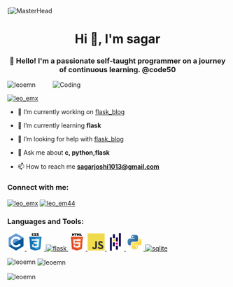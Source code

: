 [![MasterHead](https://mir-s3-cdn-cf.behance.net/project_modules/max_1200/79731568097599.5b50bca477735.jpg)
<h1 align="center">Hi 👋, I'm sagar</h1>
<h3 align="center">👋 Hello! I'm a passionate self-taught programmer on a journey of continuous learning. @code50</h3>
<img align="right" alt="Coding" width="400" src="https://cdn.dribbble.com/users/970957/screenshots/2959318/study.gif">
<p align="left"> <img src="https://komarev.com/ghpvc/?username=leoemn&label=Profile%20views&color=0e75b6&style=flat" alt="leoemn" /> </p>

<p align="left"> <a href="https://twitter.com/leo_emx" target="blank"><img src="https://img.shields.io/twitter/follow/leo_emx?logo=twitter&style=for-the-badge" alt="leo_emx" /></a> </p>

- 🔭 I’m currently working on [flask_blog](https://github.com/leoemn/flask_blog)

- 🌱 I’m currently learning **flask**

- 🤝 I’m looking for help with [flask_blog](https://github.com/leoemn/flask_blog)

- 💬 Ask me about **c, python,flask**

- 📫 How to reach me **sagarjoshi1013@gmail.com**

<h3 align="left">Connect with me:</h3>
<p align="left">
<a href="https://twitter.com/leo_emx" target="blank"><img align="center" src="https://raw.githubusercontent.com/rahuldkjain/github-profile-readme-generator/master/src/images/icons/Social/twitter.svg" alt="leo_emx" height="30" width="40" /></a>
<a href="https://kaggle.com/leo_em44" target="blank"><img align="center" src="https://raw.githubusercontent.com/rahuldkjain/github-profile-readme-generator/master/src/images/icons/Social/kaggle.svg" alt="leo_em44" height="30" width="40" /></a>
</p>

<h3 align="left">Languages and Tools:</h3>
<p align="left"> <a href="https://www.cprogramming.com/" target="_blank" rel="noreferrer"> <img src="https://raw.githubusercontent.com/devicons/devicon/master/icons/c/c-original.svg" alt="c" width="40" height="40"/> </a> <a href="https://www.w3schools.com/css/" target="_blank" rel="noreferrer"> <img src="https://raw.githubusercontent.com/devicons/devicon/master/icons/css3/css3-original-wordmark.svg" alt="css3" width="40" height="40"/> </a> <a href="https://flask.palletsprojects.com/" target="_blank" rel="noreferrer"> <img src="https://www.vectorlogo.zone/logos/pocoo_flask/pocoo_flask-icon.svg" alt="flask" width="40" height="40"/> </a> <a href="https://www.w3.org/html/" target="_blank" rel="noreferrer"> <img src="https://raw.githubusercontent.com/devicons/devicon/master/icons/html5/html5-original-wordmark.svg" alt="html5" width="40" height="40"/> </a> <a href="https://developer.mozilla.org/en-US/docs/Web/JavaScript" target="_blank" rel="noreferrer"> <img src="https://raw.githubusercontent.com/devicons/devicon/master/icons/javascript/javascript-original.svg" alt="javascript" width="40" height="40"/> </a> <a href="https://pandas.pydata.org/" target="_blank" rel="noreferrer"> <img src="https://raw.githubusercontent.com/devicons/devicon/2ae2a900d2f041da66e950e4d48052658d850630/icons/pandas/pandas-original.svg" alt="pandas" width="40" height="40"/> </a> <a href="https://www.python.org" target="_blank" rel="noreferrer"> <img src="https://raw.githubusercontent.com/devicons/devicon/master/icons/python/python-original.svg" alt="python" width="40" height="40"/> </a> <a href="https://www.sqlite.org/" target="_blank" rel="noreferrer"> <img src="https://www.vectorlogo.zone/logos/sqlite/sqlite-icon.svg" alt="sqlite" width="40" height="40"/> </a> </p>

<p><img align="left" src="https://github-readme-stats.vercel.app/api/top-langs?username=leoemn&show_icons=true&locale=en&layout=compact" alt="leoemn" /></p>

<p>&nbsp;<img align="center" src="https://github-readme-stats.vercel.app/api?username=leoemn&show_icons=true&locale=en" alt="leoemn" /></p>

<p><img align="center" src="https://github-readme-streak-stats.herokuapp.com/?user=leoemn&" alt="leoemn" /></p>
